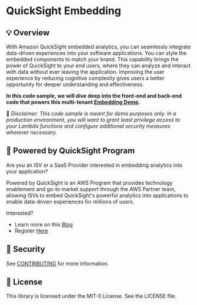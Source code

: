 # QuickSight Embedding

## :bulb: Overview
With Amazon QuickSight embedded analytics, you can seamlessly integrate data-driven experiences into your software applications. You can style the embedded components to match your brand. This capability brings the power of QuickSight to your end users, where they can analyze and interact with data without ever leaving the application. Improving the user experience by reducing cognitive complexity gives users a better opportunity for deeper understanding and effectiveness.

**In this code sample, we will dive deep into the front-end and back-end code that powers this multi-tenant [Embedding Demo](https://www.oktank.poweredbyquicksight.aws.dev/).**

:no_good: *Disclaimer: This code sample is meant for demo purposes only. In a production environment, you will want to grant least privilege access to your Lambda functions and configure additional security measures wherever necessary.*

## :star2: Powered by QuickSight Program

Are you an ISV or a SaaS Provider interested in embedding analytics into your application?

Powered by QuickSight is an AWS Program that provides technology enablement and go-to market support through the AWS Partner team, allowing ISVs to embed QuickSight's powerful analytics into applications to enable data-driven experiences for millions of users.

Interested? 

- Learn more on this [Blog](https://aws.amazon.com/blogs/big-data/new-powered-by-quicksight-program-helps-aws-partners-embed-interactive-analytics-in-applications-to-enable-data-driven-experiences/)
- Register [Here](https://aws.amazon.com/quicksight/embedded-analytics/powered-by-quicksight/)

## :closed_lock_with_key: Security

See [CONTRIBUTING](CONTRIBUTING.md#security-issue-notifications) for more information.

## :ledger: License

This library is licensed under the MIT-0 License. See the LICENSE file.

